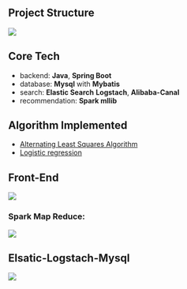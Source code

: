 



## Project Structure

![](https://i.imgur.com/BO7S99J.png)



## Core Tech 

* backend: **Java**, **Spring Boot**
* database: **Mysql** with **Mybatis**
* search: **Elastic Search**  **Logstach**, **Alibaba-Canal**
* recommendation: **Spark mllib**



## Algorithm Implemented

* [Alternating Least Squares Algorithm](https://en.wikipedia.org/wiki/Least_squares)
* [Logistic regression](https://en.wikipedia.org/wiki/Logistic_regression)

## Front-End

![](https://i.imgur.com/0pl55zN.png)

### Spark Map Reduce:

![](https://i.imgur.com/l3j6df1.png)



## Elsatic-Logstach-Mysql

![](https://i.imgur.com/3kydFDN.png)



